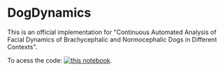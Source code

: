 # DogDynamics
This is an official implementation for "Continuous Automated Analysis of Facial Dynamics of Brachycephalic and Normocephalic Dogs in Different Contexts".

To acess the code: [![this notebook](https://colab.research.google.com/assets/colab-badge.svg)](https://colab.research.google.com/drive/1tw7z7q5eKT52eKAUfzD48uO16vyxm-ob?usp=sharing).
